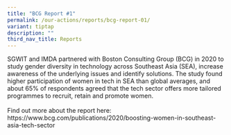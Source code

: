 ```yaml
---
title: "BCG Report #1"
permalink: /our-actions/reports/bcg-report-01/
variant: tiptap
description: ""
third_nav_title: Reports
---
```

<p>SGWIT and IMDA partnered with Boston Consulting Group (BCG) in 2020 to
study gender diversity in technology across Southeast Asia (SEA), increase
awareness of the underlying issues and identify solutions. The study found
higher participation of women in tech in SEA than global averages, and
about 65% of respondents agreed that the tech sector offers more tailored
programmes to recruit, retain and promote women.
<br>
<br>Find out more about the report here: <a rel="noopener noreferrer nofollow" target="_blank">https://www.bcg.com/publications/2020/boosting-women-in-southeast-asia-tech-sector</a>
</p>